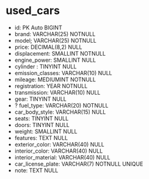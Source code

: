 # used_cars

- id: PK Auto BIGINT
- brand: VARCHAR(25) NOTNULL
- model; VARCHAR(25) NOTNULL
- price: DECIMAL(8,2) NULL
- displacement: SMALLINT NOTNULL
- engine_power: SMALLINT NULL
- cylinder : TINYINT NULL
- emission_classes: VARCHAR(10) NULL <!-- EURO 4, 5, 6, ecc / relazione con altra tabella -->
- mileage: MEDIUMINT NOTNULL
- registration: YEAR NOTNULL
- transmission: VARCHAR(10) NULL <!-- manuale o automatico -->
- gear: TINYINT NULL
- ? fuel_type: VARCHAR(20) NOTNULL <!-- relazione con altra tabella -->
- car_body_style: VARCHAR(15) NULL  <!-- tipologia di carrozzeria(berlina,suv,ecc)/ relazione con altra tabella -->
- seats: TINYINT NULL
- doors: TINYINT NULL
- weight: SMALLINT NULL
- features: TEXT NULL
- exterior_color: VARCHAR(40) NULL
- interior_color: VARCHAR(40) NULL
- interior_material: VARCHAR(40) NULL
- car_license_plate: VARCHAR(7) NOTNULL UNIQUE <!-- PRESUPPONE LA VENDITA DI SOLE AUTO IMMATRICOLATE IN ITALIA -->
- note: TEXT NULL